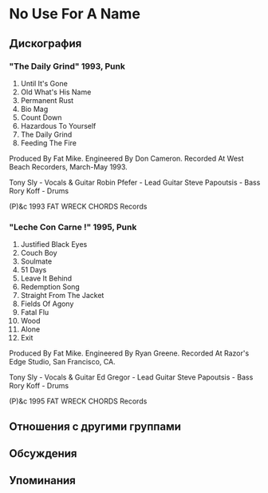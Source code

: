 # No Use For A Name



## Дискография

### "The Daily Grind" 1993, Punk

1.  Until It's Gone
2.  Old What's His Name
3.  Permanent Rust
4.  Bio Mag
5.  Count Down
6.  Hazardous To Yourself
7.  The Daily Grind
8.  Feeding The Fire

Produced By Fat Mike.
Engineered By Don Cameron.
Recorded At West Beach Recorders, March-May 1993.

Tony Sly - Vocals & Guitar
Robin Pfefer - Lead Guitar
Steve Papoutsis - Bass
Rory Koff - Drums

(P)&c 1993 FAT WRECK CHORDS Records

### "Leche Con Carne !" 1995, Punk

1.  Justified Black Eyes
2.  Couch Boy
3.  Soulmate
4.  51 Days
5.  Leave It Behind
6.  Redemption Song
7.  Straight From The Jacket
8.  Fields Of Agony
9.  Fatal Flu
10.  Wood
11.  Alone
12.  Exit

Produced By Fat Mike.
Engineered By Ryan Greene.
Recorded At Razor's Edge Studio, San Francisco, CA.

Tony Sly - Vocals & Guitar
Ed Gregor - Lead Guitar
Steve Papoutsis - Bass
Rory Koff - Drums

(P)&c 1995 FAT WRECK CHORDS Records


## Отношения с другими группами


## Обсуждения


## Упоминания

